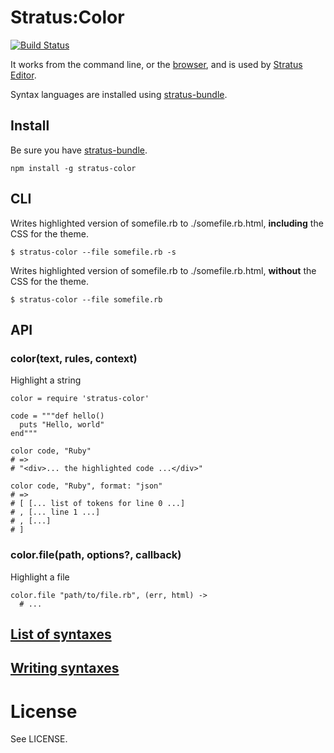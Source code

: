 # Stratus:Color

[![Build Status](https://secure.travis-ci.org/stratuseditor/stratus-color.png)](http://travis-ci.org/stratuseditor/stratus-color)

It works from the command line, or the [browser][browserify],
and is used by [Stratus Editor][stratus].

Syntax languages are installed using [stratus-bundle][stratus-bundle].

## Install
Be sure you have [stratus-bundle][stratus-bundle].

    npm install -g stratus-color


## CLI

Writes highlighted version of somefile.rb to ./somefile.rb.html,
**including** the CSS for the theme.

    $ stratus-color --file somefile.rb -s

Writes highlighted version of somefile.rb to ./somefile.rb.html,
**without** the CSS for the theme.

    $ stratus-color --file somefile.rb


## API
### color(text, rules, context)

Highlight a string

    color = require 'stratus-color'
    
    code = """def hello()
      puts "Hello, world"
    end"""
    
    color code, "Ruby"
    # =>
    # "<div>... the highlighted code ...</div>"
    
    color code, "Ruby", format: "json"
    # =>
    # [ [... list of tokens for line 0 ...]
    # , [... line 1 ...]
    # , [...]
    # ]

### color.file(path, options?, callback)

Highlight a file

    color.file "path/to/file.rb", (err, html) ->
      # ...


## [List of syntaxes](http://stratuseditor.com/bundles#Existing+bundles)

## [Writing syntaxes](http://stratuseditor.com/bundles#Writing+bundles)

# License
See LICENSE.

[browserify]:     https://github.com/substack/node-browserify
[stratus]:        http://stratuseditor.com/
[stratus-bundle]: https://github.com/stratuseditor/stratus-bundle
